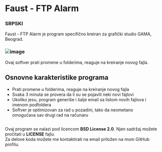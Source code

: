 # Faust - FTP Alarm
### SRPSKI

Faust - FTP Alarm je program specifično kreiran za grafički studio GAMA, Beograd.
### ![image](https://user-images.githubusercontent.com/40390033/132736714-3e1c4b45-6f78-4980-a06a-16446aa2338c.png)
Ovaj softver prati promene u folderima, reaguje na kreiranje novog fajla.

## Osnovne karakteristike programa
- Prati promene u folderima, reaguje na kreiranje novog fajla
- Svaka 3 minuta se provera da li su se pojavili neki novi fajlovi
- Ukoliko jesu, program generiše i šalje email sa listom novih fajlova i imenom podfoldera
- Softver je optimizovan za rad u pozadini, tako da neometano omogućava sav drugi rad na računaru

##
Ovaj program se nalazi pod licencom **BSD License 2.0**. Njen sadržaj možete pročitati u **LICENSE** fajlu.  
Za delove koda možete me kontaktirati na email priložen na mom GitHub profilu.
